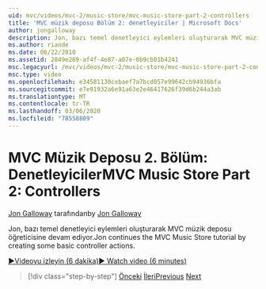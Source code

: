 ```yaml
---
uid: mvc/videos/mvc-2/music-store/mvc-music-store-part-2-controllers
title: 'MVC müzik deposu Bölüm 2: denetleyiciler | Microsoft Docs'
author: jongalloway
description: Jon, bazı temel denetleyici eylemleri oluşturarak MVC müzik deposu öğreticisine devam ediyor.
ms.author: riande
ms.date: 06/22/2010
ms.assetid: 2849e269-af4f-4e87-a07e-0b9cb01b4241
msc.legacyurl: /mvc/videos/mvc-2/music-store/mvc-music-store-part-2-controllers
msc.type: video
ms.openlocfilehash: e34581130cebaef7a7bcd057e99642cb94936bfa
ms.sourcegitcommit: e7e91932a6e91a63e2e46417626f39d6b244a3ab
ms.translationtype: MT
ms.contentlocale: tr-TR
ms.lasthandoff: 03/06/2020
ms.locfileid: "78558809"
---
```

# <a name="mvc-music-store-part-2-controllers"></a><span data-ttu-id="307cf-103">MVC Müzik Deposu 2. Bölüm: Denetleyiciler</span><span class="sxs-lookup"><span data-stu-id="307cf-103">MVC Music Store Part 2: Controllers</span></span>

<span data-ttu-id="307cf-104">[Jon Galloway](https://github.com/jongalloway) tarafından</span><span class="sxs-lookup"><span data-stu-id="307cf-104">by [Jon Galloway](https://github.com/jongalloway)</span></span>

<span data-ttu-id="307cf-105">Jon, bazı temel denetleyici eylemleri oluşturarak MVC müzik deposu öğreticisine devam ediyor.</span><span class="sxs-lookup"><span data-stu-id="307cf-105">Jon continues the MVC Music Store tutorial by creating some basic controller actions.</span></span>

[<span data-ttu-id="307cf-106">&#9654;Videoyu izleyin (6 dakika)</span><span class="sxs-lookup"><span data-stu-id="307cf-106">&#9654; Watch video (6 minutes)</span></span>](https://channel9.msdn.com/Blogs/ASP-NET-Site-Videos/mvc-music-store-part-2-controllers)

> [!div class="step-by-step"]
> <span data-ttu-id="307cf-107">[Önceki](mvc-music-store-part-1-intro-tools-and-project-structure.md)
> [İleri](mvc-music-store-part-3-views-and-viewmodels.md)</span><span class="sxs-lookup"><span data-stu-id="307cf-107">[Previous](mvc-music-store-part-1-intro-tools-and-project-structure.md)
[Next](mvc-music-store-part-3-views-and-viewmodels.md)</span></span>
